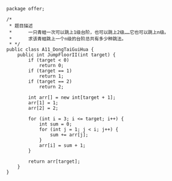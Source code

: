 	package offer;
	
	/*
	 * 题目描述
	 * 		一只青蛙一次可以跳上1级台阶，也可以跳上2级……它也可以跳上n级。
	 * 		求该青蛙跳上一个n级的台阶总共有多少种跳法。
	 * */
	public class A11_DongTaiGuiHua {
		public int JumpFloorII(int target) {
			if (target < 0)
				return 0;
			if (target == 1)
				return 1;
			if (target == 2)
				return 2;
	
			int arr[] = new int[target + 1];
			arr[1] = 1;
			arr[2] = 2;
	
			for (int i = 3; i <= target; i++) {
				int sum = 0;
				for (int j = 1; j < i; j++) {
					sum += arr[j];
				}
				arr[i] = sum + 1;
			}
	
			return arr[target];
		}
	}

